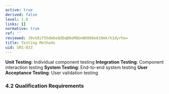 ```yaml
---
active: true
derived: false
level: 1.0
links: []
normative: true
ref: ''
reviewed: J0vS8iY5hdmbeQdDqB0oMQGnWU068eA10mkrh1dyrho=
title: Testing Methods
uid: SRS-033
---
```


**Unit Testing**: Individual component testing
**Integration Testing**: Component interaction testing
**System Testing**: End-to-end system testing
**User Acceptance Testing**: User validation testing

### 4.2 Qualification Requirements